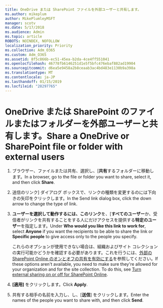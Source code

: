```yaml
---
title: OneDrive または SharePoint ファイルを外部ユーザーと共有します。
ms.author: mikeplum
author: MikePlumleyMSFT
manager: scotv
ms.date: 5/17/2018
ms.audience: Admin
ms.topic: article
ROBOTS: NOINDEX, NOFOLLOW
localization_priority: Priority
ms.collection: Adm_O365
ms.custom: Adm_O365
ms.assetid: 8f5c866b-ec51-45ea-b2da-4ce4ff551041
ms.openlocfilehash: 46778fb6146251d1e5f5bfc476ebaf882ad19904
ms.sourcegitcommit: d6ea5e9458a2b8ceaab3ac4bd483e1130b9a398a
ms.translationtype: MT
ms.contentlocale: ja-JP
ms.lasthandoff: 01/15/2019
ms.locfileid: "28297765"
---
```

# <a name="share-a-onedrive-or-sharepoint-file-or-folder-with-external-users"></a><span data-ttu-id="4d88d-102">OneDrive または SharePoint のファイルまたはフォルダーを外部ユーザーと共有します。</span><span class="sxs-lookup"><span data-stu-id="4d88d-102">Share a OneDrive or SharePoint file or folder with external users</span></span>

1. <span data-ttu-id="4d88d-103">ブラウザー、ファイルまたは共有、選択し、[**共有**するフォルダーに移動します。</span><span class="sxs-lookup"><span data-stu-id="4d88d-103">In a browser, go to the file or folder you want to share, select it, and then click **Share**.</span></span>
    
2. <span data-ttu-id="4d88d-104">送信のリンク] ダイアログ ボックスで、リンクの種類を変更するのには下向きの矢印をクリックします。</span><span class="sxs-lookup"><span data-stu-id="4d88d-104">In the Send link dialog box, click the down arrow to change the type of link.</span></span>
    
3. <span data-ttu-id="4d88d-105">**ユーザーを選択して動作するには、このリンク**を、[**すべてのユーザー**か、受信者がリンクを共有することをする人にだけアクセスを提供する**特定のユーザー**を指定します。</span><span class="sxs-lookup"><span data-stu-id="4d88d-105">Under **Who would you like this link to work for**, select **Anyone** if you want the recipients to be able to share the link or **Specific people** to give access only to the people you specify.</span></span> 
    
    <span data-ttu-id="4d88d-p101">これらのオプションが使用できない場合は、組織およびサイト コレクションの実行可能かどうかを確認する必要があります。これを行うには、[外部の SharePoint Online のオンとオフの共有を有効にする](https://go.microsoft.com/fwlink/?linkid=866426)を参照してください。</span><span class="sxs-lookup"><span data-stu-id="4d88d-p101">If these options aren't available, you need to make sure they're allowed for your organization and for the site collection. To do this, see [Turn external sharing on or off for SharePoint Online](https://go.microsoft.com/fwlink/?linkid=866426).</span></span>
    
4. <span data-ttu-id="4d88d-108">**[適用]** をクリックします。</span><span class="sxs-lookup"><span data-stu-id="4d88d-108">Click **Apply**.</span></span>
    
5. <span data-ttu-id="4d88d-109">共有する相手の名前を入力し、し、[**送信**] をクリックします。</span><span class="sxs-lookup"><span data-stu-id="4d88d-109">Enter the names of the people you want to share with, and then click **Send**.</span></span>
    

